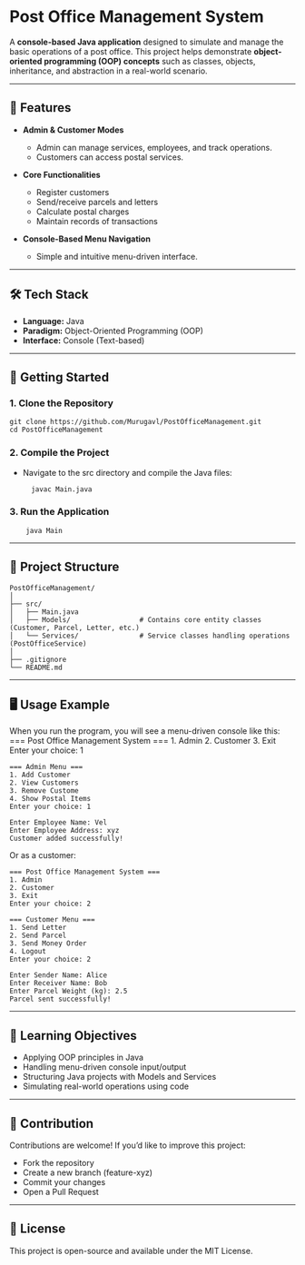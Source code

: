 # Post Office Management System

A **console-based Java application** designed to simulate and manage the basic operations of a post office.  This project helps demonstrate **object-oriented programming (OOP) concepts** such as classes, objects, inheritance, and abstraction in a real-world scenario.

---

## 📌 Features

- **Admin & Customer Modes**  
  - Admin can manage services, employees, and track operations.  
  - Customers can access postal services.

- **Core Functionalities**  
  - Register customers  
  - Send/receive parcels and letters  
  - Calculate postal charges  
  - Maintain records of transactions  

- **Console-Based Menu Navigation**  
  - Simple and intuitive menu-driven interface.  

---

## 🛠️ Tech Stack

- **Language:** Java  
- **Paradigm:** Object-Oriented Programming (OOP)  
- **Interface:** Console (Text-based)  

---

## 🚀 Getting Started

### 1. Clone the Repository

    git clone https://github.com/Murugavl/PostOfficeManagement.git
    cd PostOfficeManagement

### 2. Compile the Project
- Navigate to the src directory and compile the Java files:

        javac Main.java

### 3. Run the Application
        java Main
---
## 📂 Project Structure
    PostOfficeManagement/
    │
    ├── src/
    │   ├── Main.java               
    │   ├── Models/                 # Contains core entity classes (Customer, Parcel, Letter, etc.)
    │   └── Services/               # Service classes handling operations (PostOfficeService)
    │
    ├── .gitignore
    └── README.md

---
## 🖥️ Usage Example

When you run the program, you will see a menu-driven console like this:
    === Post Office Management System ===
    1. Admin
    2. Customer
    3. Exit
    Enter your choice: 1

    === Admin Menu ===
    1. Add Customer
    2. View Customers
    3. Remove Custome
    4. Show Postal Items
    Enter your choice: 1

    Enter Employee Name: Vel
    Enter Employee Address: xyz 
    Customer added successfully!

Or as a customer:

    === Post Office Management System ===
    1. Admin
    2. Customer
    3. Exit
    Enter your choice: 2

    === Customer Menu ===
    1. Send Letter
    2. Send Parcel
    3. Send Money Order
    4. Logout
    Enter your choice: 2

    Enter Sender Name: Alice
    Enter Receiver Name: Bob
    Enter Parcel Weight (kg): 2.5
    Parcel sent successfully! 

---
## 🎯 Learning Objectives

- Applying OOP principles in Java
- Handling menu-driven console input/output
- Structuring Java projects with Models and Services
- Simulating real-world operations using code

---

## 🤝 Contribution

Contributions are welcome! If you’d like to improve this project:
- Fork the repository
- Create a new branch (feature-xyz)
- Commit your changes
- Open a Pull Request

---

## 📜 License

This project is open-source and available under the MIT License.